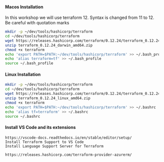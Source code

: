 #### Macos Installation

In this workshop we will use terraform 12. Syntax is changed from 11 to 12. Be careful with quotation marks

```bash
mkdir -p ~/dev/tools/hashicorp/terraform
cd ~/dev/tools/hashicorp/terraform
wget https://releases.hashicorp.com/terraform/0.12.24/terraform_0.12.24_darwin_amd64.zip
unzip terraform_0.12.24_darwin_amd64.zip
chmod +x terraform
echo 'export PATH=$PATH:~/dev/tools/hashicorp/terraform' >> ~/.bash_profile
echo 'alias terraform=tf' >> ~/.bash_profile
source ~/.bash_profile
```

#### Linux Installation
```bash
mkdir -p ~/dev/tools/hashicorp/terraform
cd ~/dev/tools/hashicorp/terraform
wget https://releases.hashicorp.com/terraform/0.12.24/terraform_0.12.24_linux_amd64.zip
unzip terraform_0.12.24_linux_amd64.zip
chmod +x terraform
echo 'export PATH=$PATH:~/dev/tools/hashicorp/terraform' >> ~/.bashrc
echo 'alias tf=terraform' >> ~/.bashrc
source ~/.bashrc
```

#### Install VS Code and its extensions
```
https://vscode-docs.readthedocs.io/en/stable/editor/setup/
Install Terraform Support to VS Code
Install Language Support Server for Terraform
```

```
https://releases.hashicorp.com/terraform-provider-azurerm/
```